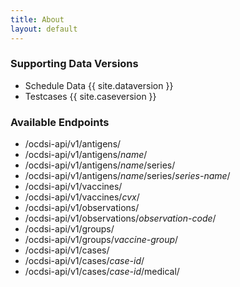 ```yaml
---
title: About
layout: default
---
```


### Supporting Data Versions

- Schedule Data {{ site.dataversion }}
- Testcases {{ site.caseversion }}

### Available Endpoints

- /ocdsi-api/v1/antigens/
- /ocdsi-api/v1/antigens/*name*/
- /ocdsi-api/v1/antigens/*name*/series/
- /ocdsi-api/v1/antigens/*name*/series/*series-name*/
- /ocdsi-api/v1/vaccines/
- /ocdsi-api/v1/vaccines/*cvx*/
- /ocdsi-api/v1/observations/
- /ocdsi-api/v1/observations/*observation-code*/
- /ocdsi-api/v1/groups/
- /ocdsi-api/v1/groups/*vaccine-group*/
- /ocdsi-api/v1/cases/
- /ocdsi-api/v1/cases/*case-id*/
- /ocdsi-api/v1/cases/*case-id*/medical/
